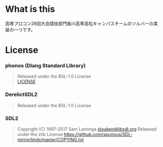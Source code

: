 # What is this
高専プロコン28回大会競技部門香川高専高松キャンパスチームのソルバーの実装の一つです。

# License
### phonos (Dlang Standard Library)
>Released under the BSL-1.0 License  
>[LICENSE](https://github.com/dlang/phobos/blob/master/LICENSE_1_0.txt)
### DerelictSDL2
>Released under the BSL-1.0 License  
### SDL2
>Copyright (C) 1997-2017 Sam Lantinga <slouken@libsdl.org>
>Released under the zlib License
>https://github.com/spurious/SDL-mirror/blob/master/COPYING.txt